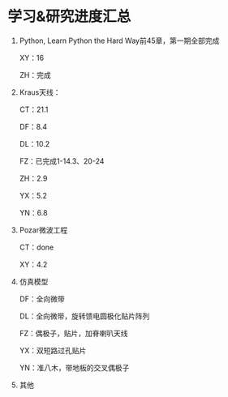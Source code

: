 # 学习&研究进度汇总

1. Python, Learn Python the Hard Way前45章，第一期全部完成

   XY：16

   ZH：完成

2. Kraus天线：

   CT：21.1

   DF：8.4

   DL：10.2

   FZ：已完成1-14.3、20-24

   ZH：2.9

   YX：5.2

   YN：6.8

3. Pozar微波工程

   CT：done

   XY：4.2

4. 仿真模型

   DF：全向微带

   DL：全向微带，旋转馈电圆极化贴片阵列

   FZ：偶极子，贴片，加脊喇叭天线

   YX：双短路过孔贴片

   YN：准八木，带地板的交叉偶极子

5. 其他

